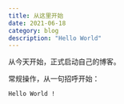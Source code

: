 ```yaml
---
title: 从这里开始
date: 2021-06-18
category: blog
description: "Hello World"
---
```


从今天开始，正式启动自己的博客。

常规操作，从一句招呼开始：

```txt
Hello World !
```

